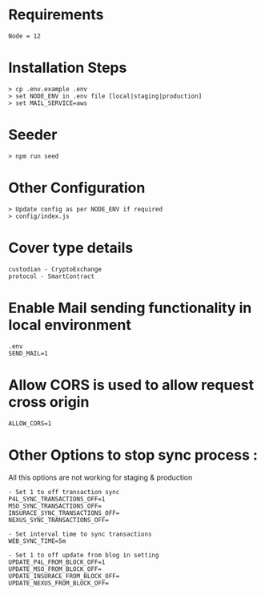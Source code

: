# Requirements
    Node = 12

# Installation Steps
    > cp .env.example .env
    > set NODE_ENV in .env file [local|staging|production]
    > set MAIL_SERVICE=aws
    
# Seeder
    > npm run seed

# Other Configuration
    > Update config as per NODE_ENV if required
    > config/index.js


# Cover type details
    custodian - CryptoExchange
    protocol - SmartContract


# Enable Mail sending functionality in local environment
    .env
    SEND_MAIL=1

# Allow CORS is used to allow request cross origin
    ALLOW_CORS=1

# Other Options to stop sync process : 
All this options are not working for staging & production
```
- Set 1 to off transaction sync
P4L_SYNC_TRANSACTIONS_OFF=1
MSO_SYNC_TRANSACTIONS_OFF=
INSURACE_SYNC_TRANSACTIONS_OFF=
NEXUS_SYNC_TRANSACTIONS_OFF=
```
```
- Set interval time to sync transactions
WEB_SYNC_TIME=5m
```
```
- Set 1 to off update from blog in setting
UPDATE_P4L_FROM_BLOCK_OFF=1
UPDATE_MSO_FROM_BLOCK_OFF=
UPDATE_INSURACE_FROM_BLOCK_OFF=
UPDATE_NEXUS_FROM_BLOCK_OFF=
```
